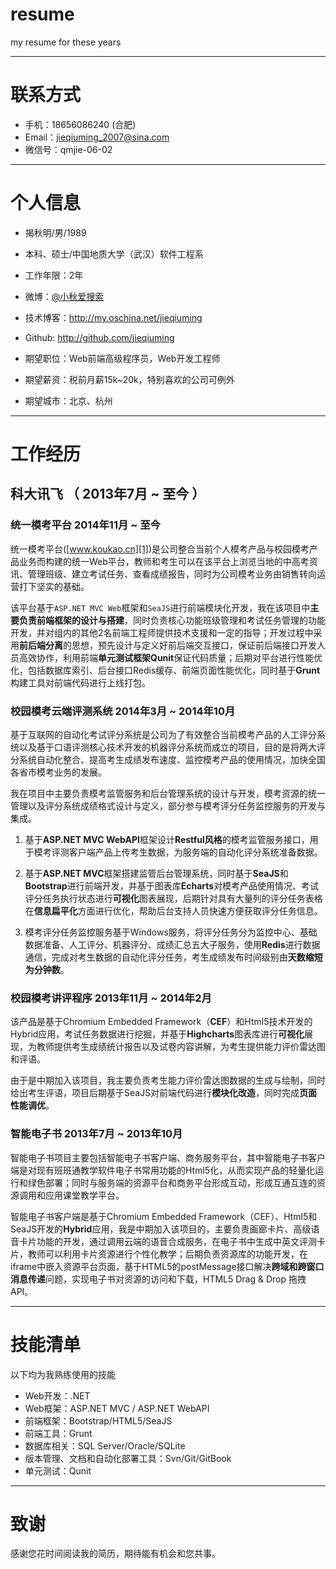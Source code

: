 # resume
my resume for these years


---


# 联系方式


- 手机：18656086240 (合肥)
- Email：jieqiuming_2007@sina.com 
- 微信号：qmjie-06-02

---

# 个人信息

 - 揭秋明/男/1989 
 - 本科、硕士/中国地质大学（武汉）软件工程系 
 - 工作年限：2年
 - 微博：[@小秋爱搜索](http://weibo.com/2459242834) 
 - 技术博客：http://my.oschina.net/jieqiuming
 - Github: http://github.com/jieqiuming 

 - 期望职位：Web前端高级程序员，Web开发工程师
 - 期望薪资：税前月薪15k~20k，特别喜欢的公司可例外
 - 期望城市：北京、杭州

---

# 工作经历


## 科大讯飞 （ 2013年7月 ~ 至今 ）

### 统一模考平台 2014年11月 ~ 至今
统一模考平台([www.koukao.cn][1])是公司整合当前个人模考产品与校园模考产品业务而构建的统一Web平台，教师和考生可以在该平台上浏览当地的中高考资讯、管理班级、建立考试任务、查看成绩报告，同时为公司模考业务由销售转向运营打下坚实的基础。

该平台基于```ASP.NET MVC Web```框架和```SeaJS```进行前端模块化开发，我在该项目中**主要负责前端框架的设计与搭建**，同时负责核心功能班级管理和考试任务管理的功能开发，并对组内的其他2名前端工程师提供技术支援和一定的指导；开发过程中采用**前后端分离**的思想，预先设计与定义好前后端交互接口，保证前后端接口开发人员高效协作，利用前端**单元测试框架Qunit**保证代码质量；后期对平台进行性能优化，包括数据库索引、后台接口Redis缓存、前端页面性能优化，同时基于**Grunt**构建工具对前端代码进行上线打包。


### 校园模考云端评测系统 2014年3月 ~ 2014年10月
基于互联网的自动化考试评分系统是公司为了有效整合当前模考产品的人工评分系统以及基于口语评测核心技术开发的机器评分系统而成立的项目，目的是将两大评分系统自动化整合、提高考生成绩发布速度、监控模考产品的使用情况，加快全国各省市模考业务的发展。

我在项目中主要负责模考监管服务和后台管理系统的设计与开发，模考资源的统一管理以及评分系统成绩格式设计与定义，部分参与模考评分任务监控服务的开发与集成。

1. 基于**ASP.NET MVC WebAPI**框架设计**Restful风格**的模考监管服务接口，用于模考评测客户端产品上传考生数据，为服务端的自动化评分系统准备数据。

2. 基于**ASP.NET MVC**框架搭建监管后台管理系统，同时基于**SeaJS**和**Bootstrap**进行前端开发，并基于图表库**Echarts**对模考产品使用情况、考试评分任务执行状态进行**可视化**图表展现，后期针对具有大量列的评分任务表格在**信息扁平化**方面进行优化，帮助后台支持人员快速方便获取评分任务信息。

3. 模考评分任务监控服务基于Windows服务，将评分任务分为监控中心、基础数据准备、人工评分、机器评分、成绩汇总五大子服务，使用**Redis**进行数据通信，完成对考生数据的自动化评分任务，考生成绩发布时间级别由**天数缩短为分钟数**。


### 校园模考讲评程序 2013年11月 ~ 2014年2月

该产品是基于Chromium Embedded Framework（**CEF**）和Html5技术开发的Hybrid应用，考试任务数据进行挖掘，并基于**Highcharts**图表库进行**可视化**展现，为教师提供考生成绩统计报告以及试卷内容讲解，为考生提供能力评价雷达图和评语。

由于是中期加入该项目，我主要负责考生能力评价雷达图数据的生成与绘制，同时给出考生评语，项目后期基于SeaJS对前端代码进行**模块化改造**，同时完成**页面性能调优**。

### 智能电子书 2013年7月 ~ 2013年10月

智能电子书项目主要包括智能电子书客户端、商务服务平台，其中智能电子书客户端是对现有班班通教学软件电子书常用功能的Html5化，从而实现产品的轻量化运行和绿色部署；同时与服务端的资源平台和商务平台形成互动，形成互通互连的资源调用和应用课堂教学平台。

智能电子书客户端是基于Chromium Embedded Framework（CEF）、Html5和SeaJS开发的**Hybrid**应用，我是中期加入该项目的，主要负责画廊卡片、高级语音卡片功能的开发，通过调用云端的语音合成服务，在电子书中生成中英文评测卡片，教师可以利用卡片资源进行个性化教学；后期负责资源库的功能开发，在iframe中嵌入资源平台页面，基于HTML5的postMessage接口解决**跨域和跨窗口消息传递**问题，实现电子书对资源的访问和下载，HTML5 Drag & Drop 拖拽API。

---


# 技能清单


以下均为我熟练使用的技能

- Web开发：.NET
- Web框架：ASP.NET MVC / ASP.NET WebAPI
- 前端框架：Bootstrap/HTML5/SeaJS
- 前端工具：Grunt
- 数据库相关：SQL Server/Oracle/SQLite
- 版本管理、文档和自动化部署工具：Svn/Git/GitBook
- 单元测试：Qunit


---

# 致谢
感谢您花时间阅读我的简历，期待能有机会和您共事。

[1]: http://www.koukao.cn/
